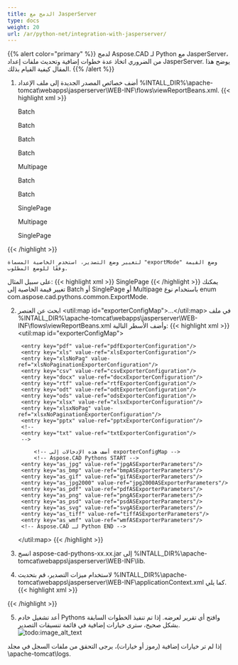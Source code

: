 ```yaml
---
title: الدمج مع JasperServer
type: docs
weight: 20
url: /ar/python-net/integration-with-jasperserver/
---
```

{{% alert color="primary" %}}
لدمج Aspose.CAD لـ Python مع JasperServer، من الضروري اتخاذ عدة خطوات إضافية وتحديث ملفات إعداد JasperServer. يوضح هذا المقال كيفية القيام بذلك.
{{% /alert %}}
1. أضف خصائص المصدر الجديدة إلى ملف الإعداد %INTALL_DIR%\apache-tomcat\webapps\jasperserver\WEB-INF\flows\viewReportBeans.xml.
{{< highlight xml >}}
    <!--JPG-->
    <bean id="reportASJpegExporter" class="com.aspose.cad.pythons.jpg.ASReportJpegExporter"
          parent="baseReportExporter">
        <property name="exportParameters" ref="jpgExportParameters"/>
        <property name="exportMode">
            <value type="com.aspose.cad.pythons.common.ExportMode">Batch</value>
        </property>
    </bean>

    <bean id="jpgASExporterParameters" class="com.jaspersoft.jasperserver.war.action.ExporterConfigurationBean">
        <property name="descriptionKey" value="JPG - تصدير الصورة من Aspose.CAD"/>
        <property name="parameterDialogName" value="jpgExportParams"/>
        <property name="exportParameters" ref="jpgExportParameters"/>
        <property name="currentExporter" ref="reportASJpegExporter"/>
    </bean>

    <!--BMP-->
    <bean id="reportASBmpExporter" class="com.aspose.cad.pythons.bmp.ASReportBmpExporter"
          parent="baseReportExporter">
        <property name="exportParameters" ref="bmpExportParameters"/>
        <property name="exportMode">
            <value type="com.aspose.cad.pythons.common.ExportMode">Batch</value>
        </property>
    </bean>

    <bean id="bmpASExporterParameters" class="com.jaspersoft.jasperserver.war.action.ExporterConfigurationBean">
        <property name="descriptionKey" value="BMP - تصدير الصورة من Aspose.CAD"/>
        <property name="parameterDialogName" value="bmpExportParams"/>
        <property name="exportParameters" ref="bmpExportParameters"/>
        <property name="currentExporter" ref="reportASBmpExporter"/>
    </bean>

    <!--GIF-->
    <bean id="reportASGifExporter" class="com.aspose.cad.pythons.gif.ASReportGifExporter"
          parent="baseReportExporter">
        <property name="exportParameters" ref="gifExportParameters"/>
        <property name="exportMode">
            <value type="com.aspose.cad.pythons.common.ExportMode">Batch</value>
        </property>
    </bean>

    <bean id="gifASExporterParameters" class="com.jaspersoft.jasperserver.war.action.ExporterConfigurationBean">
        <property name="descriptionKey" value="GIF - تصدير الصورة من Aspose.CAD"/>
        <property name="parameterDialogName" value="gifExportParams"/>
        <property name="exportParameters" ref="gifExportParameters"/>
        <property name="currentExporter" ref="reportASGifExporter"/>
    </bean>

    <!--JPG2000-->
    <bean id="reportASJpg2000Exporter" class="com.aspose.cad.pythons.jpg2000.ASReportJpeg2000Exporter"
          parent="baseReportExporter">
        <property name="exportParameters" ref="jpg2000ExportParameters"/>
        <property name="exportMode">
            <value type="com.aspose.cad.pythons.common.ExportMode">Batch</value>
        </property>
    </bean>

    <bean id="jpg2000ASExporterParameters" class="com.jaspersoft.jasperserver.war.action.ExporterConfigurationBean">
        <property name="descriptionKey" value="JPG2000 - تصدير الصورة من Aspose.CAD"/>
        <property name="parameterDialogName" value="jpg2000ExportParams"/>
        <property name="exportParameters" ref="jpg2000ExportParameters"/>
        <property name="currentExporter" ref="reportASJpg2000Exporter"/>
    </bean>

    <!--PDF-->
    <bean id="reportASPdfExporter" class="com.aspose.cad.pythons.pdf.ASReportPdfExporter"
          parent="baseReportExporter">
        <property name="exportParameters" ref="pdfASExportParameters"/>
        <property name="exportMode">
            <value type="com.aspose.cad.pythons.common.ExportMode">Multipage</value>
        </property>
    </bean>

    <bean id="pdfASExporterParameters" class="com.jaspersoft.jasperserver.war.action.ExporterConfigurationBean">
        <property name="descriptionKey" value="PDF - تصدير الصورة من Aspose.CAD"/>
        <property name="parameterDialogName" value="pdfExportParams"/>
        <property name="exportParameters" ref="pdfASExportParameters"/>
        <property name="currentExporter" ref="reportASPdfExporter"/>
    </bean>

    <!--PNG-->
    <bean id="reportASPngExporter" class="com.aspose.cad.pythons.png.ASReportPngExporter"
          parent="baseReportExporter">
        <property name="exportParameters" ref="pngExportParameters"/>
        <property name="exportMode">
            <value type="com.aspose.cad.pythons.common.ExportMode">Batch</value>
        </property>
    </bean>

    <bean id="pngASExporterParameters" class="com.jaspersoft.jasperserver.war.action.ExporterConfigurationBean">
        <property name="descriptionKey" value="PNG - تصدير الصورة من Aspose.CAD"/>
        <property name="parameterDialogName" value="pngExportParams"/>
        <property name="exportParameters" ref="pngExportParameters"/>
        <property name="currentExporter" ref="reportASPngExporter"/>
    </bean>

    <!--PSD-->
    <bean id="reportASPsdExporter" class="com.aspose.cad.pythons.psd.ASReportPsdExporter"
          parent="baseReportExporter">
        <property name="exportParameters" ref="psdExportParameters"/>
        <property name="exportMode">
            <value type="com.aspose.cad.pythons.common.ExportMode">Batch</value>
        </property>
    </bean>

    <bean id="psdASExporterParameters" class="com.jaspersoft.jasperserver.war.action.ExporterConfigurationBean">
        <property name="descriptionKey" value="PSD - تصدير الصورة من Aspose.CAD"/>
        <property name="parameterDialogName" value="psdExportParams"/>
        <property name="exportParameters" ref="psdExportParameters"/>
        <property name="currentExporter" ref="reportASPsdExporter"/>
    </bean>

    <!--SVG-->
    <bean id="reportASSvgExporter" class="com.aspose.cad.pythons.svg.ASReportSvgExporter"
          parent="baseReportExporter">
        <property name="exportParameters" ref="svgExportParameters"/>
        <property name="exportMode">
            <value type="com.aspose.cad.pythons.common.ExportMode">SinglePage</value>
        </property>
    </bean>

    <bean id="svgASExporterParameters" class="com.jaspersoft.jasperserver.war.action.ExporterConfigurationBean">
        <property name="descriptionKey" value="SVG - تصدير الصورة من Aspose.CAD"/>
        <property name="parameterDialogName" value="svgExportParams"/>
        <property name="exportParameters" ref="svgExportParameters"/>
        <property name="currentExporter" ref="reportASSvgExporter"/>
    </bean>

    <!--TIFF-->
    <bean id="reportASTiffExporter" class="com.aspose.cad.pythons.tiff.ASReportTiffExporter"
          parent="baseReportExporter">
        <property name="exportParameters" ref="tiffExportParameters"/>
        <property name="exportMode">
            <value type="com.aspose.cad.pythons.common.ExportMode">Multipage</value>
        </property>
    </bean>

    <bean id="tiffASExporterParameters" class="com.jaspersoft.jasperserver.war.action.ExporterConfigurationBean">
        <property name="descriptionKey" value="TIFF - تصدير الصورة من Aspose.CAD"/>
        <property name="parameterDialogName" value="tiffExportParams"/>
        <property name="exportParameters" ref="tiffExportParameters"/>
        <property name="currentExporter" ref="reportASTiffExporter"/>
    </bean>

    <!--WMF-->
    <bean id="reportASWmfExporter" class="com.aspose.cad.pythons.wmf.ASReportWmfExporter"
          parent="baseReportExporter">
        <property name="exportParameters" ref="wmfExportParameters"/>
        <property name="exportMode">
            <value type="com.aspose.cad.pythons.common.ExportMode">SinglePage</value>
        </property>
    </bean>

    <bean id="wmfASExporterParameters" class="com.jaspersoft.jasperserver.war.action.ExporterConfigurationBean">
        <property name="descriptionKey" value="WMF - تصدير الصورة من Aspose.CAD"/>
        <property name="parameterDialogName" value="wmfExportParams"/>
        <property name="exportParameters" ref="wmfExportParameters"/>
        <property name="currentExporter" ref="reportASWmfExporter"/>
    </bean>
{{< /highlight >}}

    لتغيير وضع التصدير، استخدم الخاصية المسماة "exportMode" وضع القيمة وفقًا للوضع المطلوب.
على سبيل المثال:
{{< highlight xml >}}
    <property name="exportMode">
        <value type="com.aspose.cad.pythons.common.ExportMode">SinglePage</value>
    </property>
{{< /highlight >}}
    يمكنك تغيير قيمة الخاصية إلى Batch أو SinglePage أو Multipage باستخدام نوع enum com.aspose.cad.pythons.common.ExportMode.

2. ابحث عن العنصر <util:map id="exporterConfigMap">...</util:map> في ملف %INTALL_DIR%\\apache-tomcat\webapps\jasperserver\WEB-INF\flows\viewReportBeans.xml وأضف الأسطر التالية:
{{< highlight xml >}}
    <util:map id="exporterConfigMap">
        <!-- قم بالتعليق/إلغاء التعليق على أي من الأسطر أدناه إذا كنت تريد استبعاد/إدراج المصدرين المعنيين في قائمة مصدرين المشاهد
        	 ملاحظة: إعداد منفصل لـ iPad 'exportersSupportedByiPad'
        	 -->
        	 
        <entry key="pdf" value-ref="pdfExporterConfiguration"/>
        <entry key="xls" value-ref="xlsExporterConfiguration"/>
        <entry key="xlsNoPag" value-ref="xlsNoPaginationExporterConfiguration"/>
        <entry key="csv" value-ref="csvExporterConfiguration"/>
        <entry key="docx" value-ref="docxExporterConfiguration"/>
        <entry key="rtf" value-ref="rtfExporterConfiguration"/>
        <entry key="odt" value-ref="odtExporterConfiguration"/>
        <entry key="ods" value-ref="odsExporterConfiguration"/>
        <entry key="xlsx" value-ref="xlsxExporterConfiguration"/>
        <entry key="xlsxNoPag" value-ref="xlsxNoPaginationExporterConfiguration"/>
        <entry key="pptx" value-ref="pptxExporterConfiguration"/>
        <!-- 
        <entry key="txt" value-ref="txtExporterConfiguration"/>
        -->
		
			<!-- أضف هذه الإدخالات إلى exporterConfigMap -->
			<!-- Aspose.CAD Pythons START -->
		<entry key="as_jpg" value-ref="jpgASExporterParameters"/>
		<entry key="as_bmp" value-ref="bmpASExporterParameters"/>
		<entry key="as_gif" value-ref="gifASExporterParameters"/>
		<entry key="as_jpg2000" value-ref="jpg2000ASExporterParameters"/>
		<entry key="as_pdf" value-ref="pdfASExporterParameters"/>
		<entry key="as_png" value-ref="pngASExporterParameters"/>
		<entry key="as_psd" value-ref="psdASExporterParameters"/>
		<entry key="as_svg" value-ref="svgASExporterParameters"/>
		<entry key="as_tiff" value-ref="tiffASExporterParameters"/>
		<entry key="as_wmf" value-ref="wmfASExporterParameters"/>
		<!-- Aspose.CAD لـ Python END -->
    </util:map>
{{< /highlight >}}
3. انسخ aspose-cad-pythons-xx.xx.jar إلى %INTALL_DIR%\apache-tomcat\webapps\jasperserver\WEB-INF\lib.
4. لاستخدام ميزات التصدير، قم بتحديث %INTALL_DIR%\apache-tomcat\webapps\jasperserver\WEB-INF\applicationContext.xml كما يلي.
{{< highlight xml >}}
    <bean id="jpgExportParameters" class="com.aspose.cad.pythons.jpg.ASJpegExportParametersBean">
	<!--        قم بفك تعليق وتعديل لتطبيق ترخيص. تحقق من مسار الترخيص.
	<property name="license" value="C:/Aspose.CAD.Pythons.lic"/>
	-->
	</bean>

	<bean id="bmpExportParameters" class="com.aspose.cad.pythons.bmp.ASBmpExportParametersBean">
	<!--        قم بفك تعليق وتعديل لتطبيق ترخيص. تحقق من مسار الترخيص.
	<property name="license" value="C:/Aspose.CAD.Pythons.lic"/>
	-->
	</bean>

	<bean id="gifExportParameters" class="com.aspose.cad.pythons.gif.ASGifExportParametersBean">
	<!--        قم بفك تعليق وتعديل لتطبيق ترخيص. تحقق من مسار الترخيص.
	<property name="license" value="C:/Aspose.CAD.Pythons.lic"/>
	-->
	</bean>

	<bean id="jpg2000ExportParameters" class="com.aspose.cad.pythons.jpg2000.ASJpeg2000ExportParametersBean">
	<!--        قم بفك تعليق وتعديل لتطبيق ترخيص. تحقق من مسار الترخيص.
	<property name="license" value="C:/Aspose.CAD.Pythons.lic"/>
	-->
	</bean>

	<bean id="pdfASExportParameters" class="com.aspose.cad.pythons.pdf.ASPdfExportParametersBean">
	<!--        قم بفك تعليق وتعديل لتطبيق ترخيص. تحقق من مسار الترخيص.
	<property name="license" value="C:/Aspose.CAD.Pythons.lic"/>
	-->
	</bean>

	<bean id="pngExportParameters" class="com.aspose.cad.pythons.png.ASPngExportParametersBean">
	<!--        قم بفك تعليق وتعديل لتطبيق ترخيص. تحقق من مسار الترخيص.
	<property name="license" value="C:/Aspose.CAD.Pythons.lic"/>
	-->
	</bean>

	<bean id="psdExportParameters" class="com.aspose.cad.pythons.psd.ASPsdExportParametersBean">
	<!--        قم بفك تعليق وتعديل لتطبيق ترخيص. تحقق من مسار الترخيص.
	<property name="license" value="C:/Aspose.CAD.Pythons.lic"/>
	-->
	</bean>

	<bean id="svgExportParameters" class="com.aspose.cad.pythons.svg.ASSvgExportParametersBean">
	<!--        قم بفك تعليق وتعديل لتطبيق ترخيص. تحقق من مسار الترخيص.
	<property name="license" value="C:/Aspose.CAD.Pythons.lic"/>
	-->
    </bean>

	<bean id="tiffExportParameters" class="com.aspose.cad.pythons.tiff.ASTiffExportParametersBean">
	<!--        قم بفك تعليق وتعديل لتطبيق ترخيص. تحقق من مسار الترخيص.
	<property name="license" value="C:/Aspose.CAD.Pythons.lic"/>
	-->
	</bean>

	<bean id="wmfExportParameters" class="com.aspose.cad.pythons.wmf.ASWmfExportParametersBean">
	<!--        قم بفك تعليق وتعديل لتطبيق ترخيص. تحقق من مسار الترخيص.
	<property name="license" value="C:/Aspose.CAD.Pythons.lic"/>
	-->
    </bean>
{{< /highlight >}}

5. أعد تشغيل خادم Pythons وافتح أي تقرير لعرضه. إذا تم تنفيذ الخطوات السابقة بشكل صحيح، سترى خيارات إضافية في قائمة تنسيقات التصدير.
![todo:image_alt_text](ExportReportView.png)

إذا لم تر خيارات إضافية (رموز أو خيارات)، يرجى التحقق من ملفات السجل في مجلد \apache-tomcat\logs.